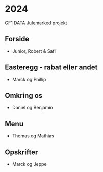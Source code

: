# 2024

GF1 DATA Julemarked projekt

## Forside

- Junior, Robert & Safi

## Easteregg - rabat eller andet

- Marck og Phillip

## Omkring os

- Daniel og Benjamin

## Menu

- Thomas og Mathias

## Opskrifter

- Marck og Jeppe
